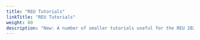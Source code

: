 ```yaml
---
title: "REU Tutorials"
linkTitle: "REU Tutorials"
weight: 80
description: "New: A number of smaller tutorials useful for the REU 2021."
---
```

